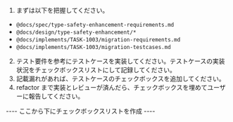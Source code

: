 1. まずは以下を把握してください。

- `@docs/spec/type-safety-enhancement-requirements.md`
- `@docs/design/type-safety-enhancement/*`
- `@docs/implements/TASK-1003/migration-requirements.md`
- `@docs/implements/TASK-1003/migration-testcases.md`

2. テスト要件を参考にテストケースを実装してください。テストケースの実装状況をチェックボックスリストにして記録してください。
3. 記載漏れがあれば、テストケースのチェックボックスを追加してください。
4. refactor まで実装とレビューが済んだら、チェックボックスを埋めてユーザーに報告してください。

---- ここから下にチェックボックスリストを作成 ----

